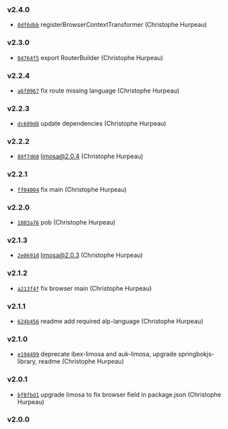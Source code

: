 ### v2.4.0

- [`0df6dbb`](https://github.com/alpjs/alp-limosa/commit/0df6dbb835753f218abd0c98df08faf8710580df) registerBrowserContextTransformer (Christophe Hurpeau)

### v2.3.0

- [`04764f5`](https://github.com/alpjs/alp-limosa/commit/04764f554f09bd668158d6d1c258d8854a0a5c10) export RouterBuilder (Christophe Hurpeau)

### v2.2.4

- [`a6f0967`](https://github.com/alpjs/alp-limosa/commit/a6f09677636d4b4b3cf3c3e0b19011984d5f5854) fix route missing language (Christophe Hurpeau)

### v2.2.3

- [`dc609d8`](https://github.com/alpjs/alp-limosa/commit/dc609d882515ce0851e5fef13bc0d52a8cb0e9e0) update dependencies (Christophe Hurpeau)

### v2.2.2

- [`88f7d60`](https://github.com/alpjs/alp-limosa/commit/88f7d60ef45b1ab87e84cc5d0170a3748409a044) limosa@2.0.4 (Christophe Hurpeau)

### v2.2.1

- [`ff04004`](https://github.com/alpjs/alp-limosa/commit/ff04004834b7c78252248a7df7b3003ea66683cc) fix main (Christophe Hurpeau)

### v2.2.0

- [`1803a76`](https://github.com/alpjs/alp-limosa/commit/1803a76c67829fad07672fb765e055e85a9db80f) pob (Christophe Hurpeau)

### v2.1.3

- [`2e06910`](https://github.com/alpjs/alp-limosa/commit/2e069105ec670f44418043bc0d164d0cfb04429b) limosa@2.0.3 (Christophe Hurpeau)

### v2.1.2

- [`a213f4f`](https://github.com/alpjs/alp-limosa/commit/a213f4f64587b2e1255148eadc703ee58399dccf) fix browser main (Christophe Hurpeau)

### v2.1.1

- [`624b456`](https://github.com/alpjs/alp-limosa/commit/624b456282f34b6513d3a9d0eab0fcb3bff4fb0e) readme add required alp-language (Christophe Hurpeau)

### v2.1.0

- [`e194499`](https://github.com/alpjs/alp-limosa/commit/e19449981990483234702d73cc2669b0ea93535d) deprecate ibex-limosa and auk-limosa, upgrade springbokjs-library, readme (Christophe Hurpeau)

### v2.0.1

- [`bf8fbd1`](https://github.com/alpjs/alp-limosa/commit/bf8fbd16229aee19593f28da0a0121d6dbb9ec93) upgrade limosa to fix browser field in package.json (Christophe Hurpeau)

### v2.0.0
